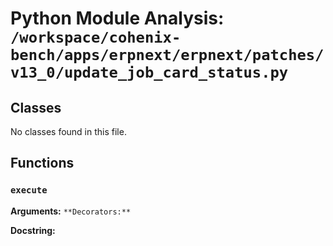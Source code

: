 # Python Module Analysis: `/workspace/cohenix-bench/apps/erpnext/erpnext/patches/v13_0/update_job_card_status.py`

## Classes

No classes found in this file.


## Functions

### `execute`
**Arguments:** ``
**Decorators:** ``

**Docstring:**
```

```

